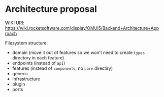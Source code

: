 # Architecture proposal

WIKI URI: https://wiki.rocketsoftware.com/display/OMUI5/Backend+Architecture+Approach

Filesystem structure:

- domain (move it out of features so we won't need to create `types` directory in each feature)
- endpoints (instead of `api`)
- features (instead of `components`, no `core` directiry)
- generic
- infrastructure
- plugin
- ports

